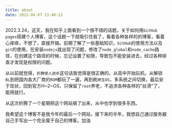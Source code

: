 ```yaml
---
title: about
date: 2022-04-07 13:40:13
---
```






2022.3.24，这天，我在知乎上面看到一个很不错的话题，关于如何用`GitHub pages`搭建个人博客，这个话题一下就吸引住我了，看着各种各样的的博客，看着心痒痒，不想了，直接开搞。前期了解了一些基础知识，`GitHub`的使用方法以及`git`的使用，在安装`nodejs`就出现了问题，修改了`node_global`和`node_cache`路径，在创建这个路径的时候，忘记设置了权限，导致包不能安装进去，经过各种排查才发现是权限的问题。

从以前就觉得，`折腾使人进步`这句话我觉得是很正确的，从高中开始玩机，从解锁`BL`到把国内各大厂商的`ROM`都玩了一遍，再到刷`原生OS`，多系统之间切换，最后安于现状，回到官方H~2~OS，只保留了`root`养老，不追求各种各样的"丝滑"了，能用就行。

从这次折腾了一个星期把这个网站搞了出来，从中也学到很多东西。

我希望这个博客不是我今年的最后一个网站，接下来的半年，我想自己通过服务器自己手写出一个完全属于自己的博客。加油



